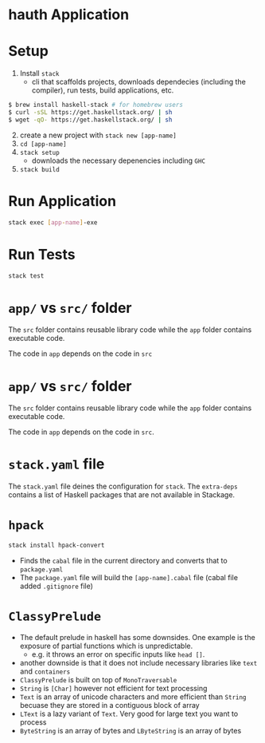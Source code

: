 # hauth Application 

# Setup 
1. Install `stack`
    * cli that scaffolds projects, downloads dependecies (including the compiler), run tests, build applications, etc. 
```bash 
$ brew install haskell-stack # for homebrew users
$ curl -sSL https://get.haskellstack.org/ | sh
$ wget -qO- https://get.haskellstack.org/ | sh
```
2. create a new project with `stack new [app-name]` 
3. `cd [app-name]`
4. `stack setup`
    * downloads the necessary depenencies including `GHC`
5. `stack build` 

# Run Application 
```bash 
stack exec [app-name]-exe 
```

# Run Tests 
```bash 
stack test 
```

# `app/` vs `src/` folder 
The `src` folder contains reusable library code while the `app` folder contains executable code. 

The code in `app` depends on the code in `src`

# `app/` vs `src/` folder 
The `src` folder contains reusable library code while the `app` folder contains executable code. 

The code in `app` depends on the code in `src`. 

# `stack.yaml` file
The `stack.yaml` file deines the configuration for `stack`. The `extra-deps` contains a list of Haskell packages that are not available in Stackage. 

# `hpack`
```bash
stack install hpack-convert
```
* Finds the `cabal` file in the current directory and converts that to `package.yaml` 
* The `package.yaml` file will build the `[app-name].cabal` file (cabal file added `.gitignore` file)

# `ClassyPrelude`
* The default prelude in haskell has some downsides. One example is the exposure of partial functions which is unpredictable. 
    * e.g. it throws an error on specific inputs like `head []`. 
* another downside is that it does not include necessary libraries like `text` and `containers` 
* `ClassyPrelude` is built on top of `MonoTraversable` 
* `String` is `[Char]` however not efficient for text processing 
* `Text` is an array of unicode characters and more efficient than `String` becuase they are stored in a contiguous block of array 
* `LText` is a lazy variant of `Text`. Very good for large text you want to process 
* `ByteString` is an array of bytes and `LByteString` is an array of bytes 
